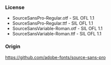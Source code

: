 ### License

- SourceSansPro-Regular.otf - SIL OFL 1.1
- SourceSansPro-Regular.ttf - SIL OFL 1.1
- SourceSansVariable-Roman.otf - SIL OFL 1.1
- SourceSansVariable-Roman.ttf - SIL OFL 1.1

### Origin

https://github.com/adobe-fonts/source-sans-pro
